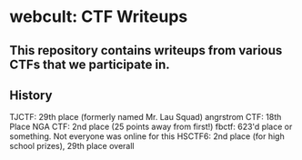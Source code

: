 # webcult: CTF Writeups

## This repository contains writeups from various CTFs that we participate in.


## History
TJCTF: 29th place (formerly named Mr. Lau Squad)
angrstrom CTF: 18th Place
NGA CTF: 2nd place (25 points away from first!)
fbctf: 623'd place or something. Not everyone was online for this
HSCTF6: 2nd place (for high school prizes), 29th place overall
